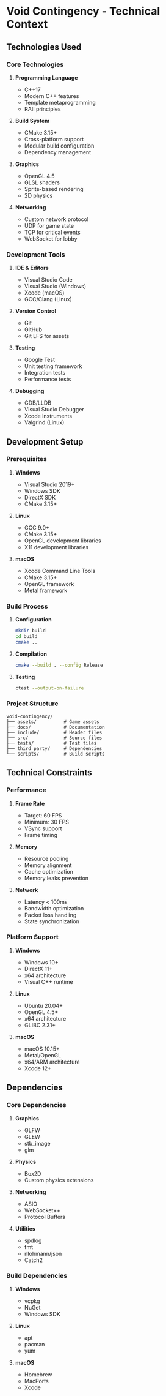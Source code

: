 # Void Contingency - Technical Context

## Technologies Used

### Core Technologies

1. **Programming Language**

   - C++17
   - Modern C++ features
   - Template metaprogramming
   - RAII principles

2. **Build System**

   - CMake 3.15+
   - Cross-platform support
   - Modular build configuration
   - Dependency management

3. **Graphics**

   - OpenGL 4.5
   - GLSL shaders
   - Sprite-based rendering
   - 2D physics

4. **Networking**
   - Custom network protocol
   - UDP for game state
   - TCP for critical events
   - WebSocket for lobby

### Development Tools

1. **IDE & Editors**

   - Visual Studio Code
   - Visual Studio (Windows)
   - Xcode (macOS)
   - GCC/Clang (Linux)

2. **Version Control**

   - Git
   - GitHub
   - Git LFS for assets

3. **Testing**

   - Google Test
   - Unit testing framework
   - Integration tests
   - Performance tests

4. **Debugging**
   - GDB/LLDB
   - Visual Studio Debugger
   - Xcode Instruments
   - Valgrind (Linux)

## Development Setup

### Prerequisites

1. **Windows**

   - Visual Studio 2019+
   - Windows SDK
   - DirectX SDK
   - CMake 3.15+

2. **Linux**

   - GCC 9.0+
   - CMake 3.15+
   - OpenGL development libraries
   - X11 development libraries

3. **macOS**
   - Xcode Command Line Tools
   - CMake 3.15+
   - OpenGL framework
   - Metal framework

### Build Process

1. **Configuration**

   ```bash
   mkdir build
   cd build
   cmake ..
   ```

2. **Compilation**

   ```bash
   cmake --build . --config Release
   ```

3. **Testing**
   ```bash
   ctest --output-on-failure
   ```

### Project Structure

```
void-contingency/
├── assets/          # Game assets
├── docs/            # Documentation
├── include/         # Header files
├── src/             # Source files
├── tests/           # Test files
├── third_party/     # Dependencies
└── scripts/         # Build scripts
```

## Technical Constraints

### Performance

1. **Frame Rate**

   - Target: 60 FPS
   - Minimum: 30 FPS
   - VSync support
   - Frame timing

2. **Memory**

   - Resource pooling
   - Memory alignment
   - Cache optimization
   - Memory leaks prevention

3. **Network**
   - Latency < 100ms
   - Bandwidth optimization
   - Packet loss handling
   - State synchronization

### Platform Support

1. **Windows**

   - Windows 10+
   - DirectX 11+
   - x64 architecture
   - Visual C++ runtime

2. **Linux**

   - Ubuntu 20.04+
   - OpenGL 4.5+
   - x64 architecture
   - GLIBC 2.31+

3. **macOS**
   - macOS 10.15+
   - Metal/OpenGL
   - x64/ARM architecture
   - Xcode 12+

## Dependencies

### Core Dependencies

1. **Graphics**

   - GLFW
   - GLEW
   - stb_image
   - glm

2. **Physics**

   - Box2D
   - Custom physics extensions

3. **Networking**

   - ASIO
   - WebSocket++
   - Protocol Buffers

4. **Utilities**
   - spdlog
   - fmt
   - nlohmann/json
   - Catch2

### Build Dependencies

1. **Windows**

   - vcpkg
   - NuGet
   - Windows SDK

2. **Linux**

   - apt
   - pacman
   - yum

3. **macOS**
   - Homebrew
   - MacPorts
   - Xcode
